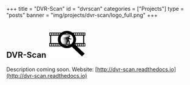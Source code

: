 +++
title = "DVR-Scan"
id = "dvrscan"
categories = ["Projects"]
type = "posts"
banner = "img/projects/dvr-scan/logo_full.png"
+++

## DVR-Scan <img src="/img/projects/dvr-scan/logo_full.png" alt="DVR-Scan Logo" width=20%/>

Description coming soon.  Website:  [http://dvr-scan.readthedocs.io](http://dvr-scan.readthedocs.io)
